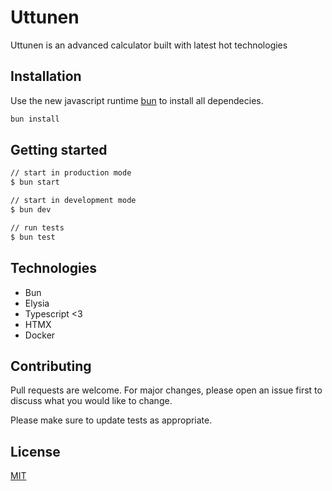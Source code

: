 # Uttunen

Uttunen is an advanced calculator built with latest hot technologies

## Installation

Use the new javascript runtime [bun](https://bun.sh/) to install all dependecies.

```bash
bun install
```

## Getting started

```bash
// start in production mode
$ bun start

// start in development mode
$ bun dev

// run tests
$ bun test
```

## Technologies

- Bun
- Elysia
- Typescript <3
- HTMX
- Docker

## Contributing

Pull requests are welcome. For major changes, please open an issue first
to discuss what you would like to change.

Please make sure to update tests as appropriate.

## License

[MIT](https://choosealicense.com/licenses/mit/)
